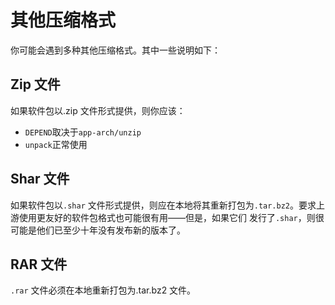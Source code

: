 # 其他压缩格式

你可能会遇到多种其他压缩格式。其中一些说明如下：

## Zip 文件

如果软件包以.zip 文件形式提供，则你应该：

- `DEPEND`取决于`app-arch/unzip`
- `unpack`正常使用

## Shar 文件

如果软件包以`.shar` 文件形式提供，则应在本地将其重新打包为`.tar.bz2`。要求上游使用更友好的软件包格式也可能很有用——但是，如果它们 发行了`.shar`，则很可能是他们已至少十年没有发布新的版本了。

## RAR 文件

`.rar` 文件必须在本地重新打包为.tar.bz2 文件。
